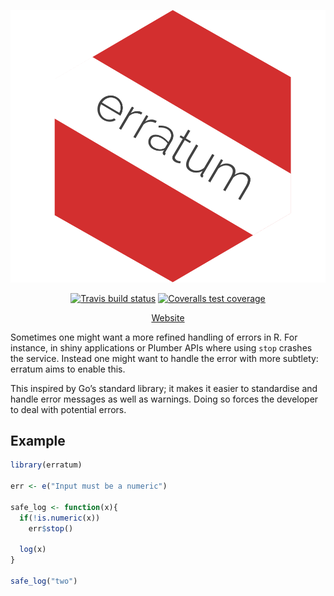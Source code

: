 <div align="center">

![](docs/src/.vuepress/public/erratum-logo.png)

<!-- badges: start -->
[![Travis build status](https://travis-ci.com/devOpifex/erratum.svg?branch=master)](https://travis-ci.com/devOpifex/erratum)
[![Coveralls test coverage](https://coveralls.io/repos/github/devOpifex/erratum/badge.svg)](https://coveralls.io/github/devOpifex/erratum)
<!-- badges: end -->

[Website](https://erratum.opifex.org)

</div>

Sometimes one might want a more refined handling of errors in R. For
instance, in shiny applications or Plumber APIs where using `stop`
crashes the service. Instead one might want to handle the error with
more subtlety: erratum aims to enable this.

This inspired by Go’s standard library; it makes it easier to
standardise and handle error messages as well as warnings. Doing so
forces the developer to deal with potential errors.

## Example

```r
library(erratum)

err <- e("Input must be a numeric")

safe_log <- function(x){
  if(!is.numeric(x))
    err$stop()

  log(x)
}

safe_log("two")
```
